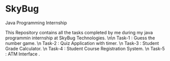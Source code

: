 # SkyBug
Java Programming Internship 

This Repository contains all the tasks completed by me during my java programmin internship at SkyBug Technologies.
\n\n
Task-1 : Guess the number game.
\n
Task-2 : Quiz Application with timer.
\n
Task-3 : Student Grade Calculator.
\n
Task-4 : Student Course Registration System.
\n
Task-5 : ATM Interface .
